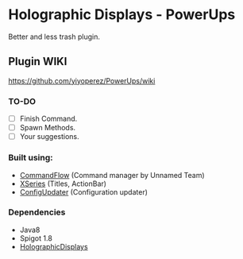 # Holographic Displays - PowerUps
<p>Better and less trash plugin.</p>

## Plugin WIKI
https://github.com/yiyoperez/PowerUps/wiki

### TO-DO
- [ ] Finish Command.
- [ ] Spawn Methods.
- [ ] Your suggestions.

### Built using:
- [CommandFlow](https://github.com/unnamed/CommandFlow) (Command manager by Unnamed Team)
- [XSeries](https://github.com/CryptoMorin/XSeries) (Titles, ActionBar)
- [ConfigUpdater](https://www.spigotmc.org/threads/configupdater-keep-comments-and-values.398466/) (Configuration updater)

### Dependencies
- Java8
- Spigot 1.8
- [HolographicDisplays](https://dev.bukkit.org/projects/holographic-displays)